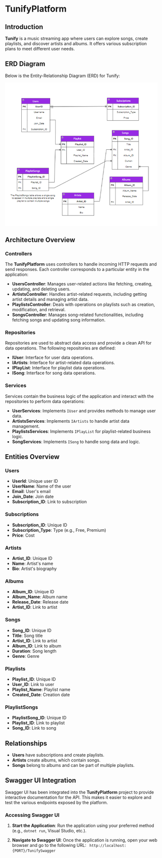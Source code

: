# TunifyPlatform

## Introduction

**Tunify** is a music streaming app where users can explore songs, create playlists, and discover artists and albums. It offers various subscription plans to meet different user needs.

## ERD Diagram

Below is the Entity-Relationship Diagram (ERD) for Tunify:

![Tunify ERD](TunifyPlatform/Tunify.png)

## Architecture Overview

### Controllers

The **TunifyPlatform** uses controllers to handle incoming HTTP requests and send responses. Each controller corresponds to a particular entity in the application:

- **UsersController**: Manages user-related actions like fetching, creating, updating, and deleting users.
- **ArtistsController**: Handles artist-related requests, including getting artist details and managing artist data.
- **PlaylistsController**: Deals with operations on playlists such as creation, modification, and retrieval.
- **SongsController**: Manages song-related functionalities, including fetching songs and updating song information.

### Repositories

Repositories are used to abstract data access and provide a clean API for data operations. The following repositories are defined:

- **IUser**: Interface for user data operations.
- **IArtists**: Interface for artist-related data operations.
- **IPlayList**: Interface for playlist data operations.
- **ISong**: Interface for song data operations.

### Services

Services contain the business logic of the application and interact with the repositories to perform data operations:

- **UserServices**: Implements `IUser` and provides methods to manage user data.
- **ArtistsServices**: Implements `IArtists` to handle artist data management.
- **PlaylistsServices**: Implements `IPlayList` for playlist-related business logic.
- **SongServices**: Implements `ISong` to handle song data and logic.


## Entities Overview

### Users
- **UserId**: Unique user ID
- **UserName**: Name of the user
- **Email**: User's email
- **Join_Date**: Join date
- **Subscription_ID**: Link to subscription

### Subscriptions
- **Subscription_ID**: Unique ID
- **Subscription_Type**: Type (e.g., Free, Premium)
- **Price**: Cost

### Artists
- **Artist_ID**: Unique ID
- **Name**: Artist's name
- **Bio**: Artist's biography

### Albums
- **Album_ID**: Unique ID
- **Album_Name**: Album name
- **Release_Date**: Release date
- **Artist_ID**: Link to artist

### Songs
- **Song_ID**: Unique ID
- **Title**: Song title
- **Artist_ID**: Link to artist
- **Album_ID**: Link to album
- **Duration**: Song length
- **Genre**: Genre

### Playlists
- **Playlist_ID**: Unique ID
- **User_ID**: Link to user
- **Playlist_Name**: Playlist name
- **Created_Date**: Creation date

### PlaylistSongs
- **PlaylistSong_ID**: Unique ID
- **Playlist_ID**: Link to playlist
- **Song_ID**: Link to song

## Relationships

- **Users** have subscriptions and create playlists.
- **Artists** create albums, which contain songs.
- **Songs** belong to albums and can be part of multiple playlists.

## Swagger UI Integration

Swagger UI has been integrated into the **TunifyPlatform** project to provide interactive documentation for the API. This makes it easier to explore and test the various endpoints exposed by the platform.

### Accessing Swagger UI

1. **Start the Application**: Run the application using your preferred method (e.g., `dotnet run`, Visual Studio, etc.).

2. **Navigate to Swagger UI**: Once the application is running, open your web browser and go to the following URL:
  ` http://localhost:{PORT}/TunifySwagger`

